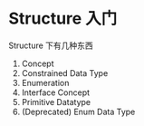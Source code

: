 # Structure 入门

Structure 下有几种东西

1. Concept
2. Constrained Data Type
3. Enumeration
4. Interface Concept
5. Primitive Datatype
6. (Deprecated) Enum Data Type
